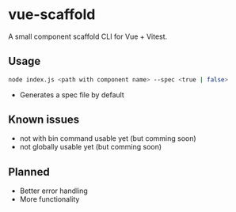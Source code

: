 # vue-scaffold

A small component scaffold CLI for Vue + Vitest.

## Usage
```sh
node index.js <path with component name> --spec <true | false>
```
- Generates a spec file by default

## Known issues
- not with bin command usable yet (but comming soon)
- not globally usable yet (but comming soon)

## Planned
- Better error handling
- More functionality
